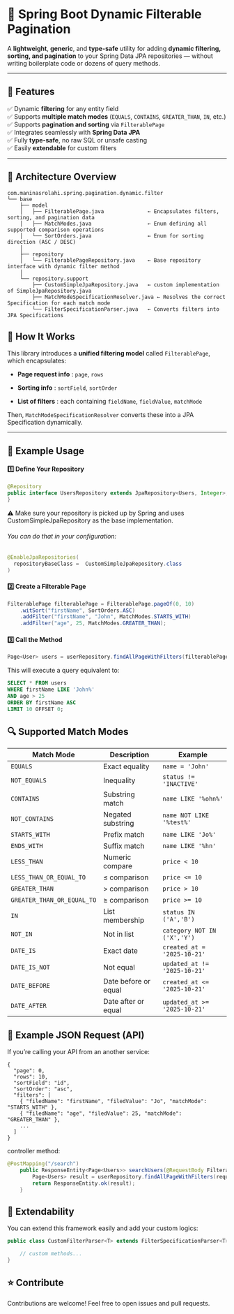 # 🧩 Spring Boot Dynamic Filterable Pagination

A **lightweight**, **generic**, and **type-safe** utility for adding **dynamic filtering, sorting, and pagination** to your Spring Data JPA repositories — without writing boilerplate code or dozens of query methods.

---

## 🚀 Features

✅ Dynamic **filtering** for any entity field  
✅ Supports **multiple match modes** (`EQUALS`, `CONTAINS`, `GREATER_THAN`, `IN`, etc.)  
✅ Supports **pagination and sorting** via `FilterablePage`  
✅ Integrates seamlessly with **Spring Data JPA**  
✅ Fully **type-safe**, no raw SQL or unsafe casting  
✅ Easily **extendable** for custom filters

---

## 🧱 Architecture Overview
```text5
com.maninasrolahi.spring.pagination.dynamic.filter
└── base
    ├── model
    │   ├── FilterablePage.java              ← Encapsulates filters, sorting, and pagination data
    │   ├── MatchModes.java                  ← Enum defining all supported comparison operations
    │   └── SortOrders.java                  ← Enum for sorting direction (ASC / DESC)
    │
    ├── repository
    │   └── FilterablePageRepository.java    ← Base repository interface with dynamic filter method
    │
    └── repository.support
        ├── CustomSimpleJpaRepository.java   ← custom implementation of SimpleJpaRepository.java
        ├── MatchModeSpecificationResolver.java ← Resolves the correct Specification for each match mode
        └── FilterSpecificationParser.java   ← Converts filters into JPA Specifications
```

## 🧩 How It Works

This library introduces a **unified filtering model** called `FilterablePage`, which encapsulates:

- **Page request info** : `page`, `rows`

- **Sorting info** : `sortField`, `sortOrder`

- **List of filters** : each containing `fieldName`, `fieldValue`, `matchMode`

Then, `MatchModeSpecificationResolver` converts these into a JPA Specification dynamically.

---

## 🧰 Example Usage

#### 1️⃣ Define Your Repository

```java
@Repository
public interface UsersRepository extends JpaRepository<Users, Integer>, FilterablePageRepository<Users> {
}
```
  ⚠️ Make sure your repository is picked up by Spring and uses CustomSimpleJpaRepository as the base implementation.

###### You can do that in your configuration:

```java
@EnableJpaRepositories(
  repositoryBaseClass =  CustomSimpleJpaRepository.class
)
```

#### 2️⃣ Create a Filterable Page

```java
FilterablePage filterablePage = FilterablePage.pageOf(0, 10)
    .witSort("firstName", SortOrders.ASC)
    .addFilter("firstName", "John", MatchModes.STARTS_WITH)
    .addFilter("age", 25, MatchModes.GREATER_THAN);
```

#### 3️⃣ Call the Method

```java
Page<User> users = userRepository.findAllPageWithFilters(filterablePage);
```
This will execute a query equivalent to:

```sql
SELECT * FROM users 
WHERE firstName LIKE 'John%' 
AND age > 25 
ORDER BY firstName ASC 
LIMIT 10 OFFSET 0;
```
## 🔍 Supported Match Modes

| Match Mode                 | Description          | Example                      |
| -------------------------- | -------------------- | ---------------------------- |
| `EQUALS`                   | Exact equality       | `name = 'John'`              |
| `NOT_EQUALS`               | Inequality           | `status != 'INACTIVE'`       |
| `CONTAINS`                 | Substring match      | `name LIKE '%ohn%'`          |
| `NOT_CONTAINS`             | Negated substring    | `name NOT LIKE '%test%'`     |
| `STARTS_WITH`              | Prefix match         | `name LIKE 'Jo%'`            |
| `ENDS_WITH`                | Suffix match         | `name LIKE '%hn'`            |
| `LESS_THAN`                | Numeric compare      | `price < 10`                 |
| `LESS_THAN_OR_EQUAL_TO`    | ≤ comparison         | `price <= 10`                |
| `GREATER_THAN`             | > comparison         | `price > 10`                 |
| `GREATER_THAN_OR_EQUAL_TO` | ≥ comparison         | `price >= 10`                |
| `IN`                       | List membership      | `status IN ('A','B')`        |
| `NOT_IN`                   | Not in list          | `category NOT IN ('X','Y')`  |
| `DATE_IS`                  | Exact date           | `created_at = '2025-10-21'`  |
| `DATE_IS_NOT`              | Not equal            | `updated_at != '2025-10-21'` |
| `DATE_BEFORE`              | Date before or equal | `created_at <= '2025-10-21'` |
| `DATE_AFTER`               | Date after or equal  | `updated_at >= '2025-10-21'` |

## 🧩 Example JSON Request (API)

If you’re calling your API from an another service:

```
{
  "page": 0,
  "rows": 10,
  "sortField": "id",
  "sortOrder": "asc",
  "filters": [
    { "filedName": "firstName", "filedValue": "Jo", "matchMode": "STARTS_WITH" },
    { "filedName": "age", "filedValue": 25, "matchMode": "GREATER_THAN" },
    ...
  ]
}
```
controller method:
```java
@PostMapping("/search")
    public ResponseEntity<Page<Users>> searchUsers(@RequestBody FilterablePage request) {
        Page<Users> result = userRepository.findAllPageWithFilters(request);
        return ResponseEntity.ok(result);
    }
```

## 🧩 Extendability
You can extend this framework easily and add your custom logics:

```java
public class CustomFilterParser<T> extends FilterSpecificationParser<T> {

    // custom methods...
}
```

## ⭐ Contribute

Contributions are welcome! Feel free to open issues and pull requests.
